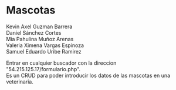 # Mascotas

Kevin Axel Guzman Barrera<br>
Daniel Sánchez Cortes<br>
Mia Pahulina Muñoz Arenas<br>
Valeria Ximena Vargas Espinoza<br>
Samuel Eduardo Uribe Ramirez<br>

Entrar en cualquier buscador con la direccion "54.215.125.17/formulario.php".<br>
Es un CRUD para poder introducir los datos de las mascotas en una veterinaria.

